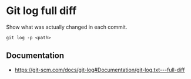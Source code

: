 # Git log full diff

Show what was actually changed in each commit.
```
git log -p <path>
```

## Documentation
* https://git-scm.com/docs/git-log#Documentation/git-log.txt---full-diff